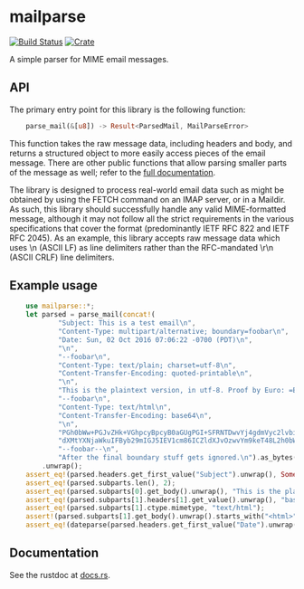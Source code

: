 mailparse
===
[![Build Status](https://travis-ci.org/staktrace/mailparse.svg?branch=master)](https://travis-ci.org/staktrace/mailparse)
[![Crate](https://img.shields.io/crates/v/mailparse.svg)](https://crates.io/crates/mailparse)

A simple parser for MIME email messages.

API
---
The primary entry point for this library is the following function:

```rust
    parse_mail(&[u8]) -> Result<ParsedMail, MailParseError>
```

This function takes the raw message data, including headers and body, and returns a structured object to more easily access pieces of the email message.
There are other public functions that allow parsing smaller parts of the message as well; refer to the [full documentation](https://docs.rs/mailparse/).

The library is designed to process real-world email data such as might be obtained by using the FETCH command on an IMAP server, or in a Maildir.
As such, this library should successfully handle any valid MIME-formatted message, although it may not follow all the strict requirements in the various specifications that cover the format (predominantly IETF RFC 822 and IETF RFC 2045).
As an example, this library accepts raw message data which uses \n (ASCII LF) as line delimiters rather than the RFC-mandated \r\n (ASCII CRLF) line delimiters.

Example usage
---

```rust
    use mailparse::*;
    let parsed = parse_mail(concat!(
            "Subject: This is a test email\n",
            "Content-Type: multipart/alternative; boundary=foobar\n",
            "Date: Sun, 02 Oct 2016 07:06:22 -0700 (PDT)\n",
            "\n",
            "--foobar\n",
            "Content-Type: text/plain; charset=utf-8\n",
            "Content-Transfer-Encoding: quoted-printable\n",
            "\n",
            "This is the plaintext version, in utf-8. Proof by Euro: =E2=82=AC\n",
            "--foobar\n",
            "Content-Type: text/html\n",
            "Content-Transfer-Encoding: base64\n",
            "\n",
            "PGh0bWw+PGJvZHk+VGhpcyBpcyB0aGUgPGI+SFRNTDwvYj4gdmVyc2lvbiwgaW4g \n",
            "dXMtYXNjaWkuIFByb29mIGJ5IEV1cm86ICZldXJvOzwvYm9keT48L2h0bWw+Cg== \n",
            "--foobar--\n",
            "After the final boundary stuff gets ignored.\n").as_bytes())
        .unwrap();
    assert_eq!(parsed.headers.get_first_value("Subject").unwrap(), Some("This is a test email".to_string()));
    assert_eq!(parsed.subparts.len(), 2);
    assert_eq!(parsed.subparts[0].get_body().unwrap(), "This is the plaintext version, in utf-8. Proof by Euro: \u{20AC}");
    assert_eq!(parsed.subparts[1].headers[1].get_value().unwrap(), "base64");
    assert_eq!(parsed.subparts[1].ctype.mimetype, "text/html");
    assert!(parsed.subparts[1].get_body().unwrap().starts_with("<html>"));
    assert_eq!(dateparse(parsed.headers.get_first_value("Date").unwrap().unwrap().as_str()).unwrap(), 1475417182);
```

Documentation
---
See the rustdoc at [docs.rs](https://docs.rs/mailparse/).

